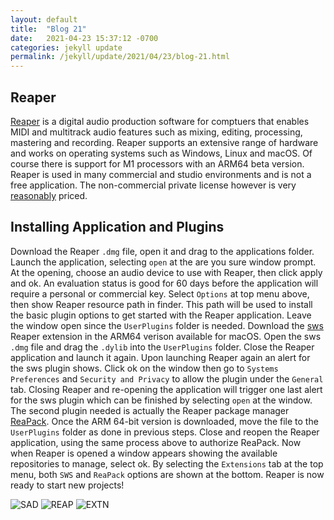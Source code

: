 ```yaml
---
layout: default
title:  "Blog 21"
date:   2021-04-23 15:37:12 -0700
categories: jekyll update
permalink: /jekyll/update/2021/04/23/blog-21.html
---
```


## Reaper

[Reaper](https://www.reaper.fm/download.php) is a digital audio production software for comptuers that enables MIDI and multitrack audio features such as mixing, editing, processing, mastering and recording. Reaper supports an extensive range of hardware and works on operating systems such as Windows, Linux and macOS. Of course there is support for M1 processors with an ARM64 beta version. Reaper is used in many commercial and studio environments and is not a free application. The non-commercial private license however is very [reasonably](https://www.reaper.fm/purchase.php) priced.

## Installing Application and Plugins

Download the Reaper `.dmg` file, open it and drag to the applications folder. Launch the application, selecting `open` at the are you sure window prompt. At the opening, choose an audio device to use with Reaper, then click apply and ok. An evaluation status is good for 60 days before the application will require a personal or commercial key. Select `Options` at top menu above, then show Reaper resource path in finder. This path will be used to install the basic plugin options to get started with the Reaper application. Leave the window open since the `UserPlugins` folder is needed. Download the [sws](https://sws-extension.org/) Reaper extension in the ARM64 verison available for macOS. Open the sws `.dmg` file and drag the `.dylib` into the `UserPlugins` folder. Close the Reaper application and launch it again. Upon launching Reaper again an alert for the sws plugin shows. Click ok on the window then go to `Systems Preferences` and `Security and Privacy` to allow the plugin under the `General` tab. Closing Reaper and re-opening the application will trigger one last alert for the sws plugin which can be finished by selecting `open` at the window. The second plugin needed is actually the Reaper package manager [ReaPack](https://reapack.com/). Once the ARM 64-bit version is downloaded, move the file to the `UserPlugins` folder as done in previous steps. Close and reopen the Reaper application, using the same process above to authorize ReaPack. Now when Reaper is opened a window appears showing the available repositories to manage, select ok. By selecting the `Extensions` tab at the top menu, both `SWS` and `ReaPack` options are shown at the bottom. Reaper is now ready to start new projects!

![SAD](https://user-images.githubusercontent.com/70084203/115946794-6441d980-a478-11eb-8ac3-86bc414a9401.png)
![REAP](https://user-images.githubusercontent.com/70084203/115946820-96533b80-a478-11eb-8466-515ed19d6953.png)
![EXTN](https://user-images.githubusercontent.com/70084203/115946841-b08d1980-a478-11eb-9852-24c7ff699322.png)


